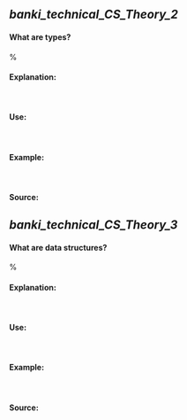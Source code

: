 ## *banki_technical_CS_Theory_2*

#### What are types?
%
  
#### Explanation: 
<br> 
 
#### Use:
<br> 

#### Example:
<br>

#### Source:


## *banki_technical_CS_Theory_3*

#### What are data structures?
%

  
#### Explanation: 
<br> 
 
#### Use:
<br> 

#### Example:
<br>

#### Source:
